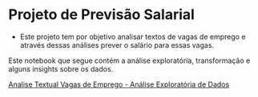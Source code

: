 # Projeto de Previsão Salarial

* Este projeto tem por objetivo analisar textos de vagas de emprego e através dessas análises prever o salário para essas vagas.

Este notebook que segue contém a análise exploratória, transformação e alguns insights sobre os dados.

[Analise Textual Vagas de Emprego - Análise Exploratória de Dados](/Analise_de_Turnover_Colaboradores_.ipynb)
